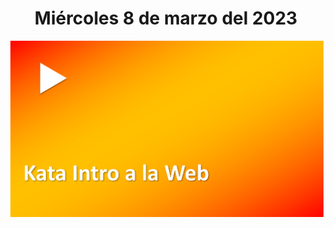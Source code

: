 <h1 align="center"><strong>Miércoles 8 de marzo del 2023</strong></h1>
<a href="https://youtu.be/JKzyzl9UMno?t=1"><img src="/CLASES/Kata_1/KATA_1.png"></a>